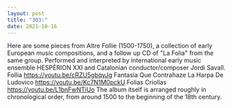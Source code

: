 ```yaml
---
layout: post
title: "303:"
date: 2021-10-16
---
```


Here are some pieces from Altre Follie (1500-1750), a collection of early European music compositions, and a follow up CD of "La Folia" from the same group. Performed and interpreted by international early music ensemble HESPÈRION XXI and Catalonian conductor/composer Jordi Savall.
 Follia
https://youtu.be/cRZU5gbqyJg
 Fantasia Que Contrahaze La Harpa De Ludovico
https://youtu.be/Kc7N1M0pckU
 Folias Criollas
https://youtu.be/L1bnFwNTiUo The album itself is arranged roughly in chronological order, from around 1500 to the beginning of the 18th century.
